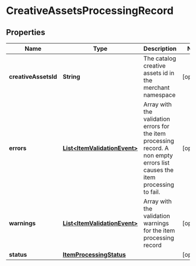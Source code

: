

# CreativeAssetsProcessingRecord

## Properties

Name | Type | Description | Notes
------------ | ------------- | ------------- | -------------
**creativeAssetsId** | **String** | The catalog creative assets id in the merchant namespace |  [optional]
**errors** | [**List&lt;ItemValidationEvent&gt;**](ItemValidationEvent.md) | Array with the validation errors for the item processing record. A non empty errors list causes the item processing to fail. |  [optional]
**warnings** | [**List&lt;ItemValidationEvent&gt;**](ItemValidationEvent.md) | Array with the validation warnings for the item processing record |  [optional]
**status** | [**ItemProcessingStatus**](ItemProcessingStatus.md) |  |  [optional]




